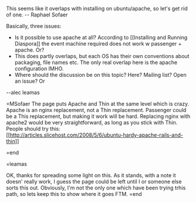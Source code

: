 This seems like it overlaps with installing on ubuntu/apache, so let's get rid of one.  -- Raphael Sofaer

Basically, three issues:

-  Is it possible to use apache at all?  According to [[Installing and Running Diaspora]] the event machine required does not work w passenger + apache. Or?
- This does partly overlaps, but each OS has their own conventions about packaging, file names etc.  The only real overlap here is the
  apache configuration IMHO. 
- Where should the discussion be on this topic? Here? Mailing list? Open an issue? Or 
 
--alec leamas

=MSofaer
The page puts Apache and Thin at the same level which is crazy.  Apache is an nginx replacement, not a Thin replacement.
Passenger could be a This replacement, but making it work will be hard.
Replacing nginx with apache2 would be very straightforward, as long as you stick with Thin.
People should try this:  
[[http://articles.slicehost.com/2008/5/6/ubuntu-hardy-apache-rails-and-thin]]

=end

=leamas

OK, thanks for spreading some light on this. As it stands, with a note it doesn' really work, I guess the page could be left until I or someone else sorts this out. Obviously, I'm not the only one which have been trying trhis path, so lets keep this to show where it goes FTM.
=end